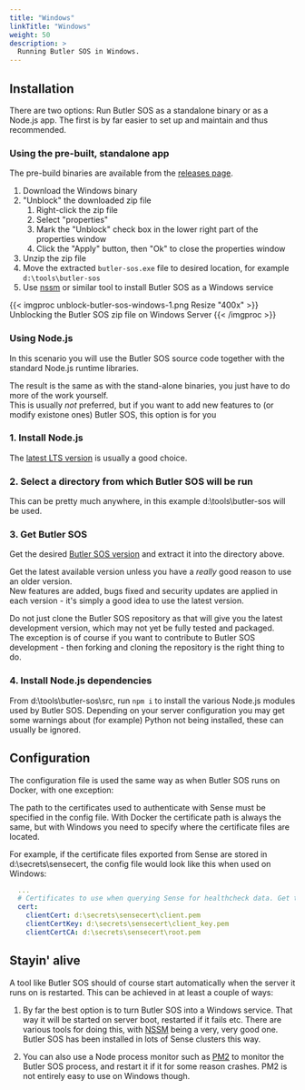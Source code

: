 ```yaml
---
title: "Windows"
linkTitle: "Windows"
weight: 50
description: >
  Running Butler SOS in Windows.
---
```


## Installation

There are two options: Run Butler SOS as a standalone binary or as a Node.js app.
The first is by far easier to set up and maintain and thus recommended.

### Using the pre-built, standalone app

The pre-build binaries are available from the [releases page](https://github.com/ptarmiganlabs/butler-sos/releases).

1. Download the Windows binary
2. "Unblock" the downloaded zip file
   1. Right-click the zip file
   2. Select "properties"
   3. Mark the "Unblock" check box in the lower right part of the properties window
   4. Click the "Apply" button, then "Ok" to close the properties window
3. Unzip the zip file
4. Move the extracted `butler-sos.exe` file to desired location, for example `d:\tools\butler-sos`
5. Use [nssm](https://nssm.cc/download) or similar tool to install Butler SOS as a Windows service

{{< imgproc unblock-butler-sos-windows-1.png Resize "400x" >}}
Unblocking the Butler SOS zip file on Windows Server
{{< /imgproc >}}

### Using Node.js

In this scenario you will use the Butler SOS source code together with the standard Node.js runtime libraries.

The result is the same as with the stand-alone binaries, you just have to do more of the work yourself.  
This is usually *not* preferred, but if you want to add new features to (or modify existone ones) Butler SOS, this option is for you

### 1. Install Node.js

The [latest LTS version](https://nodejs.org/en/download/) is usually a good choice.

### 2. Select a directory from which Butler SOS will be run

This can be pretty much anywhere, in this example d:\tools\butler-sos will be used.

### 3. Get Butler SOS

Get the desired [Butler SOS version](https://github.com/ptarmiganlabs/butler-sos/releases) and extract it into the directory above.

Get the latest available version unless you have a *really* good reason to use an older version.  
New features are added, bugs fixed and security updates are applied in each version - it's simply a good idea to use the latest version.

Do not just clone the Butler SOS repository as that will give you the latest development version, which may not yet be fully tested and packaged.  
The exception is of course if you want to contribute to Butler SOS development - then forking and cloning the repository is the right thing to do.

### 4. Install Node.js dependencies

From d:\tools\butler-sos\src, run `npm i` to install the various Node.js modules used by Butler SOS. Depending on your server configuration you may get some warnings about (for example) Python not being installed, these can usually be ignored.

## Configuration

The configuration file is used the same way as when Butler SOS runs on Docker, with one exception:

The path to the certificates used to authenticate with Sense must be specified in the config file. With Docker the certificate path is always the same, but with Windows you need to specify where the certificate files are located.

For example, if the certificate files exported from Sense are stored in d:\secrets\sensecert, the config file would look like this when used on Windows:


```yaml
  ...
  # Certificates to use when querying Sense for healthcheck data. Get these from the Certificate Export in QMC.
  cert:
    clientCert: d:\secrets\sensecert\client.pem
    clientCertKey: d:\secrets\sensecert\client_key.pem
    clientCertCA: d:\secrets\sensecert\root.pem

```

## Stayin' alive

A tool like Butler SOS should of course start automatically when the server it runs on is restarted. This can be achieved in at least a couple of ways:

1. By far the best option is to turn Butler SOS into a Windows service. That way it will be started on server boot, restarted if it fails etc. There are various tools for doing this, with [NSSM](https://nssm.cc/) being a very, very good one. Butler SOS has been installed in lots of Sense clusters this way.

2. You can also use a Node process monitor such as [PM2](http://pm2.keymetrics.io/) to monitor the Butler SOS process, and restart it if it for some reason crashes. PM2 is not entirely easy to use on Windows though.
